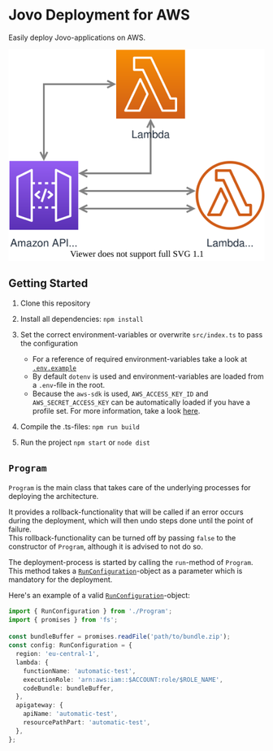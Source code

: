 # Jovo Deployment for AWS

Easily deploy Jovo-applications on AWS.

![Structure of deployed architecture](./overview.svg 'Structure of deployed architecture')

## Getting Started

1. Clone this repository
1. Install all dependencies: `npm install`
1. Set the correct environment-variables or overwrite `src/index.ts` to pass the configuration

   - For a reference of required environment-variables take a look at [`.env.example`](../blob/master/.env.example)
   - By default `dotenv` is used and environment-variables are loaded from a `.env`-file in the root.
   - Because the `aws-sdk` is used, `AWS_ACCESS_KEY_ID` and `AWS_SECRET_ACCESS_KEY` can be automatically loaded if you have a profile set. For more information, take a look [here](https://docs.aws.amazon.com/sdk-for-javascript/v2/developer-guide/loading-node-credentials-shared.html).

1. Compile the .ts-files: `npm run build`

1. Run the project `npm start` or `node dist`

## `Program`

`Program` is the main class that takes care of the underlying processes for deploying the architecture.

It provides a rollback-functionality that will be called if an error occurs during the deployment, which will then undo steps done until the point of failure. \
This rollback-functionality can be turned off by passing `false` to the constructor of `Program`, although it is advised to not do so.

The deployment-process is started by calling the `run`-method of `Program`. This method takes a [`RunConfiguration`](../blob/master/src/Program.ts#L14)-object as a parameter which is mandatory for the deployment.

Here's an example of a valid [`RunConfiguration`](../blob/master/src/Program.ts#L14)-object:

```typescript
import { RunConfiguration } from './Program';
import { promises } from 'fs';

const bundleBuffer = promises.readFile('path/to/bundle.zip');
const config: RunConfiguration = {
  region: 'eu-central-1',
  lambda: {
    functionName: 'automatic-test',
    executionRole: 'arn:aws:iam::$ACCOUNT:role/$ROLE_NAME',
    codeBundle: bundleBuffer,
  },
  apigateway: {
    apiName: 'automatic-test',
    resourcePathPart: 'automatic-test',
  },
};
```
